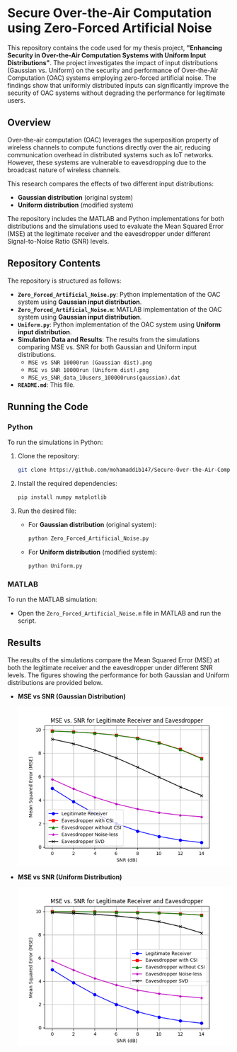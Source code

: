 # Secure Over-the-Air Computation using Zero-Forced Artificial Noise

This repository contains the code used for my thesis project, **"Enhancing Security in Over-the-Air Computation Systems with Uniform Input Distributions"**. The project investigates the impact of input distributions (Gaussian vs. Uniform) on the security and performance of Over-the-Air Computation (OAC) systems employing zero-forced artificial noise. The findings show that uniformly distributed inputs can significantly improve the security of OAC systems without degrading the performance for legitimate users.

## Overview

Over-the-air computation (OAC) leverages the superposition property of wireless channels to compute functions directly over the air, reducing communication overhead in distributed systems such as IoT networks. However, these systems are vulnerable to eavesdropping due to the broadcast nature of wireless channels.

This research compares the effects of two different input distributions:
- **Gaussian distribution** (original system)
- **Uniform distribution** (modified system)

The repository includes the MATLAB and Python implementations for both distributions and the simulations used to evaluate the Mean Squared Error (MSE) at the legitimate receiver and the eavesdropper under different Signal-to-Noise Ratio (SNR) levels.

## Repository Contents

The repository is structured as follows:

- **`Zero_Forced_Artificial_Noise.py`**: Python implementation of the OAC system using **Gaussian input distribution**.
- **`Zero_Forced_Artificial_Noise.m`**: MATLAB implementation of the OAC system using **Gaussian input distribution**.
- **`Uniform.py`**: Python implementation of the OAC system using **Uniform input distribution**.
- **Simulation Data and Results**: The results from the simulations comparing MSE vs. SNR for both Gaussian and Uniform input distributions.
  - `MSE vs SNR 10000run (Gaussian dist).png`
  - `MSE vs SNR 10000run (Uniform dist).png`
  - `MSE_vs_SNR_data_10users_100000runs(gaussian).dat`
- **`README.md`**: This file.

## Running the Code

### Python
To run the simulations in Python:

1. Clone the repository:
    ```bash
    git clone https://github.com/mohamaddib147/Secure-Over-the-Air-Computation-using-Zero-Forced-Artificial-Noise.git
    ```

2. Install the required dependencies:
    ```bash
    pip install numpy matplotlib
    ```

3. Run the desired file:
   - For **Gaussian distribution** (original system):
     ```bash
     python Zero_Forced_Artificial_Noise.py
     ```
   - For **Uniform distribution** (modified system):
     ```bash
     python Uniform.py
     ```

### MATLAB
To run the MATLAB simulation:
- Open the `Zero_Forced_Artificial_Noise.m` file in MATLAB and run the script.
  
## Results

The results of the simulations compare the Mean Squared Error (MSE) at both the legitimate receiver and the eavesdropper under different SNR levels. The figures showing the performance for both Gaussian and Uniform distributions are provided below.

- **MSE vs SNR (Gaussian Distribution)**

  ![Gaussian Distribution](./MSE%20vs%20SNR%20100000run%20(Gaussion%20dist).png)

- **MSE vs SNR (Uniform Distribution)**

  ![Uniform Distribution](./MSE%20vs%20SNR%20100000run%20(Uniform%20dist).png)





